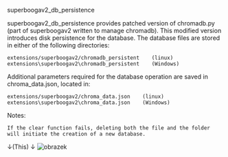 superboogav2_db_persistence

superboogav2_db_persistence provides patched version of chromadb.py (part of superboogav2 written to manage chromadb). This modified version introduces disk persistence for the database. The database files are stored in either of the following directories:

    extensions/superboogav2/chromadb_persistent    (linux)
    extensions\superboogav2\chromadb_persistent    (Windows)

Additional parameters required for the database operation are saved in chroma_data.json, located in:

    extensions/superboogav2/chroma_data.json    (linux)
    extensions\superboogav2\chroma_data.json    (Windows)

Notes:

    If the clear function fails, deleting both the file and the folder will initiate the creation of a new database.
↓(This) ↓
![obrazek](https://github.com/N3kowarriorCZenchilada/superboogav2_db_persistance/assets/118403968/ec0c5a73-2e72-4d6b-bd6b-70c1fc6a2da8)
